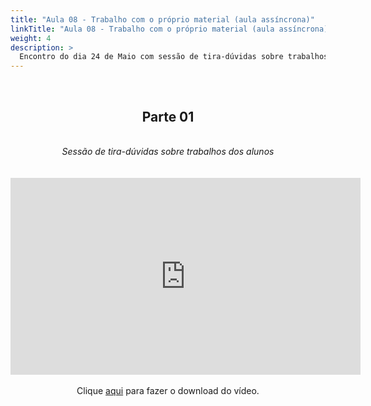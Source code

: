 ```yaml
---
title: "Aula 08 - Trabalho com o próprio material (aula assíncrona)"
linkTitle: "Aula 08 - Trabalho com o próprio material (aula assíncrona)"
weight: 4
description: >
  Encontro do dia 24 de Maio com sessão de tira-dúvidas sobre trabalhos dos alunos.
---
```


<br>
<div align="center">
<h2>Parte 01</h2>
<br>
<i>Sessão de tira-dúvidas sobre trabalhos dos alunos</i>
<br><br><br>
<iframe width="560" height="315" src="https://www.youtube.com/embed/ylnAtqisFJc" frameborder="0" allow="accelerometer; autoplay; clipboard-write; encrypted-media; gyroscope; picture-in-picture" allowfullscreen></iframe>
<br><br>
Clique <a href="https://photos.app.goo.gl/LpJkWDmAqCCMAXav7">aqui</a> para fazer o download do vídeo.
<br><br>

</div>